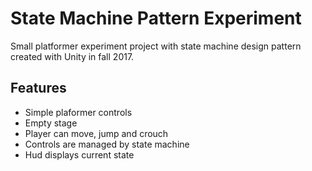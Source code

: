 # State Machine Pattern Experiment

Small platformer experiment project with state machine design pattern created with Unity in fall 2017.

## Features
- Simple plaformer controls
- Empty stage
- Player can move, jump and crouch
- Controls are managed by state machine
- Hud displays current state